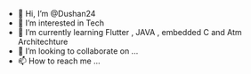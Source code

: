- 👋 Hi, I’m @Dushan24
- 👀 I’m interested in Tech
- 🌱 I’m currently learning Flutter , JAVA , embedded C and Atm Architechture 
- 💞️ I’m looking to collaborate on ...
- 📫 How to reach me ...

<!---
Dushan24/Dushan24 is a ✨ special ✨ repository because its `README.md` (this file) appears on your GitHub profile.
You can click the Preview link to take a look at your changes.
--->
